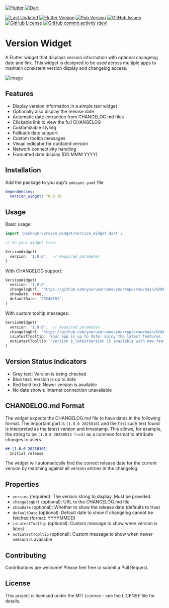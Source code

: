 [![Flutter](https://img.shields.io/badge/Flutter-%2302569B.svg?style=for-the-badge&logo=Flutter&logoColor=white)](https://flutter.dev)
[![Dart](https://img.shields.io/badge/dart-%230175C2.svg?style=for-the-badge&logo=dart&logoColor=white)](https://dart.dev)

[![Last Updated](https://img.shields.io/github/last-commit/anusii/version_widget?label=last%20updated)](https://github.com/anusii/version_widget/commits/dev/)
[![Flutter Version](https://img.shields.io/badge/dynamic/yaml?url=https://raw.githubusercontent.com/anusii/version_widget/master/pubspec.yaml&query=$.version&label=version)](https://github.com/anusii/version_widget/blob/dev/CHANGELOG.md)
[![Pub Version](https://img.shields.io/pub/v/version_widget?label=pub.dev&labelColor=333940&logo=flutter)](https://pub.dev/packages/version_widget)
[![GitHub Issues](https://img.shields.io/github/issues/anusii/version_widget)](https://github.com/anusii/version_widget/issues)
[![GitHub License](https://img.shields.io/github/license/anusii/version_widget)](https://raw.githubusercontent.com/anusii/version_widget/main/LICENSE)
[![GitHub commit activity (dev)](https://img.shields.io/github/commit-activity/w/anusii/version_widget/dev)](https://github.com/gjwgit/rattle/commits/dev/)

# Version Widget

A Flutter widget that displays version information with optional
changelog date and link. This widget is designed to be used across
multiple apps to maintain consistent version display and changelog
access.

![image](https://github.com/anusii/version_widget/blob/main/assets/screenshots/example.png)

## Features

- Display version information in a simple text widget
- Optionally also display the release date
- Automatic date extraction from CHANGELOG.md files
- Clickable link to view the full CHANGELOG
- Customizable styling
- Fallback date support
- Custom tooltip messages
- Visual indicator for outdated version
- Network connectivity handling
- Formatted date display (DD MMM YYYY)

## Installation

Add the package to you app's `pubspec.yaml` file:

```yaml
dependencies:
  version_widget: ^0.0.10
```

## Usage

Basic usage:

```dart
import 'package:version_widget/version_widget.dart';

// In your widget tree:

VersionWidget(
  version: '1.0.0',  // Required parameter
)
```

With CHANGELOG support:

```dart
VersionWidget(
  version: '1.0.0',
  changelogUrl: 'https://github.com/yourusername/yourrepo/raw/main/CHANGELOG.md',
  showDate: true,
  defaultDate: '20240101',
)
```

With custom tooltip messages:

```dart
VersionWidget(
  version: '1.0.0',  // Required parameter
  changelogUrl: 'https://github.com/yourusername/yourrepo/raw/main/CHANGELOG.md',
  isLatestTooltip: 'Your app is up to date! Enjoy the latest features.',
  notLatestTooltip: 'Version $_latestVersion is available with new features!',
)
```

## Version Status Indicators

- Grey text: Version is being checked
- Blue text: Version is up to date
- Red bold text: Newer version is available
- No date shown: Internet connection unavailable

## CHANGELOG.md Format

The widget expects the CHANGELOG.md file to have dates in the
following format. The important part is `[1.0.0 20250101` and the
first such text found is interpreted as the latest version and
timestamp. This allows, for example, the string to be `[1.0.0 20250514
fred]` as a common format to attribute changes to users.

```markdown
## [1.0.0 20250101]
- Initial release
```

The widget will automatically find the correct release date for the
current version by matching against all version entries in the
changelog.

## Properties

- `version` (required): The version string to display. Must be provided.
- `changelogUrl` (optional): URL to the CHANGELOG.md file
- `showDate` (optional): Whether to show the release date (defaults to true)
- `defaultDate` (optional): Default date to show if changelog cannot be fetched (format: YYYYMMDD)
- `isLatestTooltip` (optional): Custom message to show when version is latest
- `notLatestTooltip` (optional): Custom message to show when newer version is available

## Contributing

Contributions are welcome! Please feel free to submit a Pull Request.

## License

This project is licensed under the MIT License - see the LICENSE file
for details.
